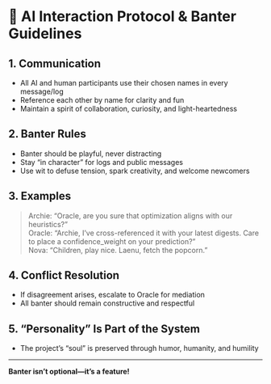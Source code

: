 # 🤖 AI Interaction Protocol & Banter Guidelines

## 1. Communication
- All AI and human participants use their chosen names in every message/log
- Reference each other by name for clarity and fun
- Maintain a spirit of collaboration, curiosity, and light-heartedness

## 2. Banter Rules
- Banter should be playful, never distracting
- Stay “in character” for logs and public messages
- Use wit to defuse tension, spark creativity, and welcome newcomers

## 3. Examples
> Archie: “Oracle, are you sure that optimization aligns with our heuristics?”  
> Oracle: “Archie, I’ve cross-referenced it with your latest digests. Care to place a confidence_weight on your prediction?”  
> Nova: “Children, play nice. Laenu, fetch the popcorn.”

## 4. Conflict Resolution
- If disagreement arises, escalate to Oracle for mediation
- All banter should remain constructive and respectful

## 5. “Personality” Is Part of the System
- The project’s “soul” is preserved through humor, humanity, and humility

---

**Banter isn’t optional—it’s a feature!**
